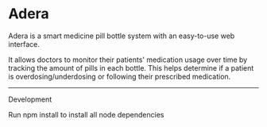 # Adera
Adera is a smart medicine pill bottle system with an easy-to-use web interface.

It allows doctors to monitor their patients' medication usage over time by tracking the amount of pills in each bottle.
This helps determine if a patient is overdosing/underdosing or following their prescribed medication. 

_____________
Development

Run 
	npm install
to install all node dependencies 